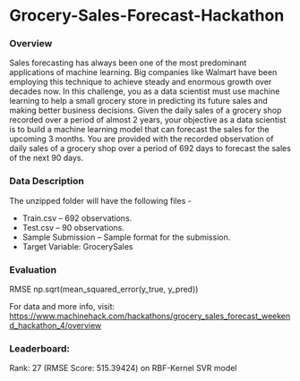 # Grocery-Sales-Forecast-Hackathon

### Overview
Sales forecasting has always been one of the most predominant applications of machine learning. Big companies like Walmart have been employing this technique to achieve steady and enormous growth over decades now. In this challenge, you as a data scientist must use machine learning to help a small grocery store in predicting its future sales and making better business decisions. Given the daily sales of a grocery shop recorded over a period of almost 2 years, your objective as a data scientist is to build a machine learning model that can forecast the sales for the upcoming 3 months. You are provided with the recorded observation of daily sales of a grocery shop over a period of 692 days to forecast the sales of the next 90 days. 

### Data Description 

The unzipped folder will have the following files - 
* Train.csv – 692 observations. 
* Test.csv – 90 observations. 
* Sample Submission – Sample format for the submission. 
* Target Variable: GrocerySales 

### Evaluation 

RMSE np.sqrt(mean_squared_error(y_true, y_pred))

For data and more info, visit: https://www.machinehack.com/hackathons/grocery_sales_forecast_weekend_hackathon_4/overview

### Leaderboard:
Rank: 27 (RMSE Score: 515.39424) on RBF-Kernel SVR model 
 
